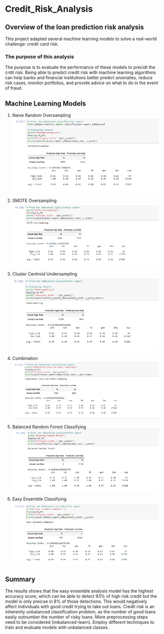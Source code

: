 # Credit_Risk_Analysis
## Overview of the loan prediction risk analysis
This project adapted several machine learning models to solve a real-world challenge: credit card risk.
### The purpose of this analysis 
The purpose is to evaluate the performance of these models to precidt the crdit risk. Being able to predict credit risk with machine learning algorithms can help banks and financial institutions better predict anomalies, reduce risk cases, monitor portfolios, and provide advice on what to do in the event of fraud.
## Machine Learning Models
1.	Naive Random Oversampling
    ![random oversampling](https://github.com/summerginger/Credit_Risk_Analysis/blob/main/pics/RandomOverSampler.png)
    
2.	SMOTE Oversampling
    ![SMOTE Oversampling](https://github.com/summerginger/Credit_Risk_Analysis/blob/main/pics/SMOTE%20Oversampling.png)
    
3.	Cluster Centroid Undersampling
    ![Cluster Centroid Undersampling](https://github.com/summerginger/Credit_Risk_Analysis/blob/main/pics/Undersampling.png)
    
4.	Combination
  ![Combination](https://github.com/summerginger/Credit_Risk_Analysis/blob/main/pics/Combination%20(Over%20and%20Under)%20Sampling.png)
  
5.	Balanced Random Forest Classifying
![Balanced Random Forest Classifying](https://github.com/summerginger/Credit_Risk_Analysis/blob/main/pics/Balanced%20Random%20Forest.png)

6.	Easy Ensemble Classifying
![Easy Ensemble Classifying](https://github.com/summerginger/Credit_Risk_Analysis/blob/main/pics/Easy%20Ensemble%20AdaBoost.png)

## Summary
The results shows that the easy ensemble analysis model has the highest accuracy score, which can be able to detect 93% of high risk credit but the model is only preicse in 8% of those detections. This would negatively affect individuals with good credit trying to take out loans. Credit risk is an inherently unbalanced classification problem, as the number of good loans easily outnumber the number of risky loans. More preprocessing steps need to be considered (imbalanced-learn). Employ different techniques to train and evaluate models with unbalanced classes.
